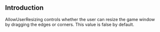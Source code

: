 ## Introduction

AllowUserResizing controls whether the user can resize the game window by dragging the edges or corners. This value is false by default.      

